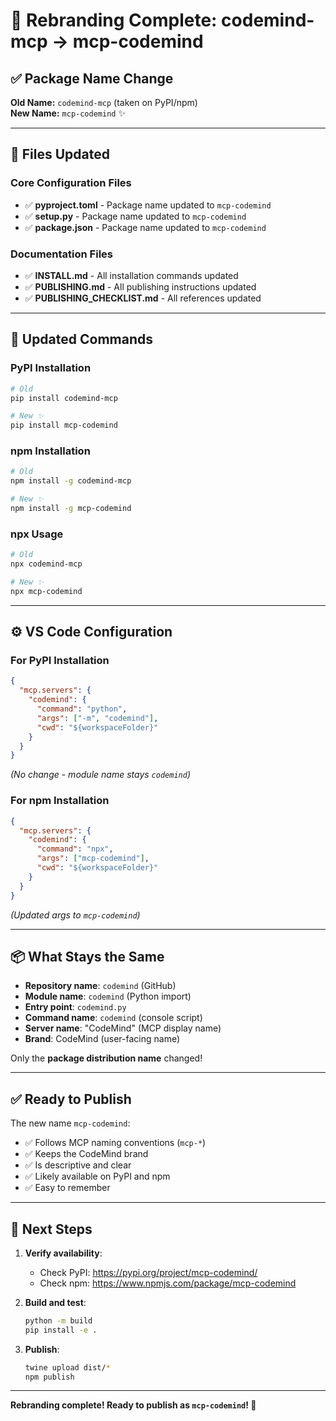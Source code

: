 # 🎯 Rebranding Complete: codemind-mcp → mcp-codemind

## ✅ Package Name Change

**Old Name:** `codemind-mcp` (taken on PyPI/npm)  
**New Name:** `mcp-codemind` ✨

---

## 📝 Files Updated

### Core Configuration Files

- ✅ **pyproject.toml** - Package name updated to `mcp-codemind`
- ✅ **setup.py** - Package name updated to `mcp-codemind`
- ✅ **package.json** - Package name updated to `mcp-codemind`

### Documentation Files

- ✅ **INSTALL.md** - All installation commands updated
- ✅ **PUBLISHING.md** - All publishing instructions updated
- ✅ **PUBLISHING_CHECKLIST.md** - All references updated

---

## 🚀 Updated Commands

### PyPI Installation

```bash
# Old
pip install codemind-mcp

# New ✨
pip install mcp-codemind
```

### npm Installation

```bash
# Old
npm install -g codemind-mcp

# New ✨
npm install -g mcp-codemind
```

### npx Usage

```bash
# Old
npx codemind-mcp

# New ✨
npx mcp-codemind
```

---

## ⚙️ VS Code Configuration

### For PyPI Installation

```json
{
  "mcp.servers": {
    "codemind": {
      "command": "python",
      "args": ["-m", "codemind"],
      "cwd": "${workspaceFolder}"
    }
  }
}
```

_(No change - module name stays `codemind`)_

### For npm Installation

```json
{
  "mcp.servers": {
    "codemind": {
      "command": "npx",
      "args": ["mcp-codemind"],
      "cwd": "${workspaceFolder}"
    }
  }
}
```

_(Updated args to `mcp-codemind`)_

---

## 📦 What Stays the Same

- **Repository name**: `codemind` (GitHub)
- **Module name**: `codemind` (Python import)
- **Entry point**: `codemind.py`
- **Command name**: `codemind` (console script)
- **Server name**: "CodeMind" (MCP display name)
- **Brand**: CodeMind (user-facing name)

Only the **package distribution name** changed!

---

## ✅ Ready to Publish

The new name `mcp-codemind`:

- ✅ Follows MCP naming conventions (`mcp-*`)
- ✅ Keeps the CodeMind brand
- ✅ Is descriptive and clear
- ✅ Likely available on PyPI and npm
- ✅ Easy to remember

---

## 🎉 Next Steps

1. **Verify availability**:

   - Check PyPI: https://pypi.org/project/mcp-codemind/
   - Check npm: https://www.npmjs.com/package/mcp-codemind

2. **Build and test**:

   ```bash
   python -m build
   pip install -e .
   ```

3. **Publish**:
   ```bash
   twine upload dist/*
   npm publish
   ```

---

**Rebranding complete! Ready to publish as `mcp-codemind`! 🚀**
